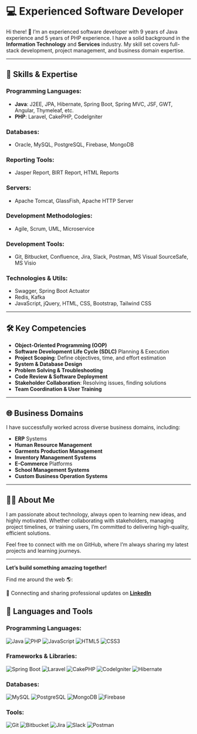 # 💻 Experienced Software Developer

Hi there! 👋 I’m an experienced software developer with 9 years of Java experience and 5 years of PHP experience. I have a solid background in the **Information Technology** and **Services** industry. My skill set covers full-stack development, project management, and business domain expertise.

---

## 🚀 Skills & Expertise
### Programming Languages:
- **Java**: J2EE, JPA, Hibernate, Spring Boot, Spring MVC, JSF, GWT, Angular, Thymeleaf, etc.
- **PHP**: Laravel, CakePHP, CodeIgniter

### Databases:
- Oracle, MySQL, PostgreSQL, Firebase, MongoDB

### Reporting Tools:
- Jasper Report, BIRT Report, HTML Reports

### Servers:
- Apache Tomcat, GlassFish, Apache HTTP Server

### Development Methodologies:
- Agile, Scrum, UML, Microservice

### Development Tools:
- Git, Bitbucket, Confluence, Jira, Slack, Postman, MS Visual SourceSafe, MS Visio

### Technologies & Utils:
- Swagger, Spring Boot Actuator
- Redis, Kafka
- JavaScript, jQuery, HTML, CSS, Bootstrap, Tailwind CSS

---

## 🛠️ Key Competencies
- **Object-Oriented Programming (OOP)**
- **Software Development Life Cycle (SDLC)** Planning & Execution
- **Project Scoping**: Define objectives, time, and effort estimation
- **System & Database Design**
- **Problem Solving & Troubleshooting**
- **Code Review & Software Deployment**
- **Stakeholder Collaboration**: Resolving issues, finding solutions
- **Team Coordination & User Training**

---

## 🌐 Business Domains
I have successfully worked across diverse business domains, including:
- **ERP** Systems
- **Human Resource Management**
- **Garments Production Management**
- **Inventory Management Systems**
- **E-Commerce** Platforms
- **School Management Systems**
- **Custom Business Operation Systems**

---

## 👨‍💻 About Me
I am passionate about technology, always open to learning new ideas, and highly motivated. Whether collaborating with stakeholders, managing project timelines, or training users, I’m committed to delivering high-quality, efficient solutions.

Feel free to connect with me on GitHub, where I’m always sharing my latest projects and learning journeys.

---

**Let’s build something amazing together!**

Find me around the web 🌎:

💼 Connecting and sharing professional updates on [**LinkedIn**](https://www.linkedin.com/in/shakhawatmollah)

  
## 🚀 Languages and Tools
### Programming Languages:
![Java](https://img.shields.io/badge/Java-%23ED8B00.svg?style=flat-square&logo=java&logoColor=white)
![PHP](https://img.shields.io/badge/PHP-%23777BB4.svg?style=flat-square&logo=php&logoColor=white)
![JavaScript](https://img.shields.io/badge/JavaScript-%23323330.svg?style=flat-square&logo=javascript&logoColor=%23F7DF1E)
![HTML5](https://img.shields.io/badge/HTML5-%23E34F26.svg?style=flat-square&logo=html5&logoColor=white)
![CSS3](https://img.shields.io/badge/CSS3-%231572B6.svg?style=flat-square&logo=css3&logoColor=white)

### Frameworks & Libraries:
![Spring Boot](https://img.shields.io/badge/Spring%20Boot-%236DB33F.svg?style=flat-square&logo=springboot&logoColor=white)
![Laravel](https://img.shields.io/badge/Laravel-%23FF2D20.svg?style=flat-square&logo=laravel&logoColor=white)
![CakePHP](https://img.shields.io/badge/CakePHP-%23D33C43.svg?style=flat-square&logo=cakephp&logoColor=white)
![CodeIgniter](https://img.shields.io/badge/CodeIgniter-%23EE4623.svg?style=flat-square&logo=codeigniter&logoColor=white)
![Hibernate](https://img.shields.io/badge/Hibernate-%2343B02A.svg?style=flat-square&logo=hibernate&logoColor=white)

### Databases:
![MySQL](https://img.shields.io/badge/MySQL-%2300f.svg?style=flat-square&logo=mysql&logoColor=white)
![PostgreSQL](https://img.shields.io/badge/PostgreSQL-%23316192.svg?style=flat-square&logo=postgresql&logoColor=white)
![MongoDB](https://img.shields.io/badge/MongoDB-%2347A248.svg?style=flat-square&logo=mongodb&logoColor=white)
![Firebase](https://img.shields.io/badge/Firebase-%23039BE5.svg?style=flat-square&logo=firebase)

### Tools:
![Git](https://img.shields.io/badge/Git-%23F05033.svg?style=flat-square&logo=git&logoColor=white)
![Bitbucket](https://img.shields.io/badge/Bitbucket-%230047B3.svg?style=flat-square&logo=bitbucket&logoColor=white)
![Jira](https://img.shields.io/badge/Jira-%230A0FFF.svg?style=flat-square&logo=jira&logoColor=white)
![Slack](https://img.shields.io/badge/Slack-%234A154B.svg?style=flat-square&logo=slack&logoColor=white)
![Postman](https://img.shields.io/badge/Postman-%23FF6C37.svg?style=flat-square&logo=postman&logoColor=white)


